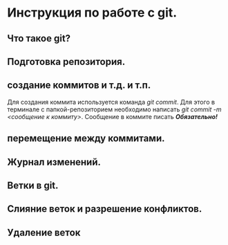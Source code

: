 # Инструкция по работе с git.

## Что такое  git?

## Подготовка репозитория.

## создание коммитов и т.д. и т.п.
Для создания коммита используется команда *git commit*. Для этого в терминале с папкой-репозиторием необходимо написать *git commit -m <сообщение к коммиту>*. Сообщение в коммите писать ***Обязательно!***
## перемещение между коммитами.

## Журнал изменений.

## Ветки в git.

## Слияние веток и разрешение конфликтов.

## Удаление веток